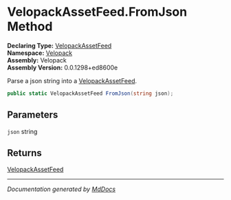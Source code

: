 ﻿<!--  
  <auto-generated>   
    The contents of this file were generated by a tool.  
    Changes to this file may be list if the file is regenerated  
  </auto-generated>   
-->

# VelopackAssetFeed.FromJson Method

**Declaring Type:** [VelopackAssetFeed](../index.md)  
**Namespace:** [Velopack](../../index.md)  
**Assembly:** Velopack  
**Assembly Version:** 0.0.1298+ed8600e

Parse a json string into a [VelopackAssetFeed](../index.md).

```csharp
public static VelopackAssetFeed FromJson(string json);
```

## Parameters

`json`  string

## Returns

[VelopackAssetFeed](../index.md)

___

*Documentation generated by [MdDocs](https://github.com/ap0llo/mddocs)*
